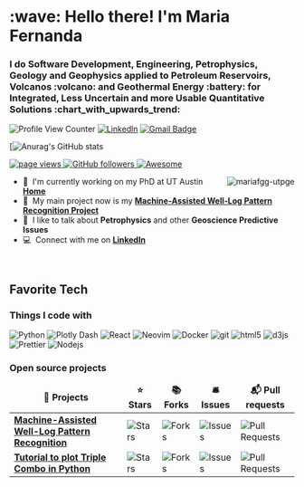 

<h1 align="left" id="mariafgg-utpge-title">:wave: Hello there! I'm Maria Fernanda</h1>
<h3 align="left">I do Software Development, Engineering, Petrophysics, Geology and Geophysics applied to Petroleum Reservoirs, Volcanos :volcano: and Geothermal Energy :battery: for Integrated, Less Uncertain and more Usable Quantitative Solutions :chart_with_upwards_trend:</h3>


![Profile View Counter](https://komarev.com/ghpvc/?username=mariafgg-utpge)
[![Linkedln](https://img.shields.io/badge/LinkedIn-0077B5?style=flat-square&logo=linkedin&logoColor=white)](https://www.linkedin.com/in/maria-fernanda-g-5a2753224/)
[![Gmail Badge](https://img.shields.io/badge/-Gmail-c14438?style=flat-square&logo=Gmail&logoColor=white&link=mailto:mariafgg@utexas.edu)](mailto:mariafgg@utexas.edu)


[![Anurag's GitHub stats](https://github-readme-stats.vercel.app/api?username=mariafgg-utpge&show_icons=true&theme=radical)


<p align="left">
  <a href="https://github.com/mariafgg-utpge/mariafgg-utpge">
    <img src="https://komarev.com/ghpvc/?username=mariafgg-utpge" alt="page views" />
  </a>

  <a href="https://github.com/mariafgg-utpge?tab=followers">
    <img alt="GitHub followers" src="https://img.shields.io/github/followers/mariafgg-utpge?style=flat&logo=github">
  </a>
  <a href="https://github.com/abhisheknaiidu/awesome-github-profile-readme">
    <img alt="Awesome" src="https://awesome.re/mentioned-badge.svg">
  </a>
</p>

<a href="#mariafgg-utpge-title">
  <img src="https://raw.githubusercontent.com/mariafgg-utpge/github-stats-transparent/output/generated/overview.svg" alt="mariafgg-utpge" align="right" />
</a>

- :office: &nbsp;I'm currently working on my PhD at UT Austin **[Home]**
- :seedling: &nbsp;My main project now is my **[Machine-Assisted Well-Log Pattern Recognition Project]**
- :speech_balloon: &nbsp;I like to talk about **Petrophysics** and other **Geoscience Predictive Issues**
- :computer: &nbsp;Connect with me on **[LinkedIn]**

<br>

<h2 align="left" id="mariafgg-utpge-tech">Favorite Tech</h2>

<h3>Things I code with</h3>
<p>
  <img alt="Python" src="https://img.shields.io/badge/python-3670A0?style=flat-square&logo=python&logoColor=white" />
  <img alt="Plotly Dash" src="https://img.shields.io/badge/plotly-3F4F75.svg?style=flat-square&logo=plotly&logoColor=white" />
  <img alt="React" src="https://img.shields.io/badge/-React-45b8d8?style=flat-square&logo=react&logoColor=white" />
  <img alt="Neovim" src="https://img.shields.io/badge/NeoVim-%2357A143.svg?&style=flat-square&logo=neovim&logoColor=white]" /> 
  <img alt="Docker" src="https://img.shields.io/badge/-Docker-46a2f1?style=flat-square&logo=docker&logoColor=white" />
<!--  <img alt="github actions" src="https://img.shields.io/badge/-Github_Actions-2088FF?style=flat-square&logo=github-actions&logoColor=white" /> -->
<!--  <img alt="TypeScript" src="https://img.shields.io/badge/-TypeScript-007ACC?style=flat-square&logo=typescript&logoColor=white" /> -->
<!--  <img alt="Insomnia" src="https://img.shields.io/badge/-Insomnia-5849BE?style=flat-square&logo=insomnia&logoColor=white" /> -->
<!--  <img alt="Apollo" src="https://img.shields.io/badge/-Apollo%20GraphQL-311C87?style=flat-square&logo=apollo-graphql&logoColor=white" /> -->
<!--  <img alt="Heroku" src="https://img.shields.io/badge/-Heroku-430098?style=flat-square&logo=heroku&logoColor=white" /> -->
<!--  <img alt="ReactiveX" src="https://img.shields.io/badge/-RxJs-B7178C?style=flat-square&logo=reactivex&logoColor=white" /> -->
<!--  <img alt="GraphQL" src="https://img.shields.io/badge/-GraphQL-E10098?style=flat-square&logo=graphql&logoColor=white" /> -->
<!--  <img alt="Sass" src="https://img.shields.io/badge/-Sass-CC6699?style=flat-square&logo=sass&logoColor=white" /> -->
<!--  <img alt="Styled Components" src="https://img.shields.io/badge/-Styled_Components-db7092?style=flat-square&logo=styled-components&logoColor=white" /> -->
  <img alt="git" src="https://img.shields.io/badge/-Git-F05032?style=flat-square&logo=git&logoColor=white" />
<!--  <img alt="NestJs" src="https://img.shields.io/badge/-NestJs-ea2845?style=flat-square&logo=nestjs&logoColor=white" /> -->
<!--  <img alt="npm" src="https://img.shields.io/badge/-NPM-CB3837?style=flat-square&logo=npm&logoColor=white" /> -->
  <img alt="html5" src="https://img.shields.io/badge/-HTML5-E34F26?style=flat-square&logo=html5&logoColor=white" />
<!--  <img alt="Rollup" src="https://img.shields.io/badge/-Rollup-EC4A3F?style=flat-square&logo=rollup.js&logoColor=white" /> -->
  <img alt="d3js" src="https://img.shields.io/badge/-D3.js-F9A03C?style=flat-square&logo=d3.js&logoColor=white" />
  <img alt="Prettier" src="https://img.shields.io/badge/-Prettier-F7B93E?style=flat-square&logo=prettier&logoColor=white" />
  <img alt="Nodejs" src="https://img.shields.io/badge/-Nodejs-43853d?style=flat-square&logo=Node.js&logoColor=white" />

</p>
<h3>Open source projects</h3>
<table>
  <thead align="center">
    <tr border: none;>
      <td><b>🎁 Projects</b></td>
      <td><b>⭐ Stars</b></td>
      <td><b>📚 Forks</b></td>
      <td><b>🛎 Issues</b></td>
      <td><b>📬 Pull requests</b></td>
    </tr>
  </thead>
  <tbody>
    <tr>
      <td><a href="https://github.com/mariafgg-utpge/Machine-Assisted-Well-Log-Pattern"><b>Machine-Assisted Well-Log Pattern Recognition</b></a></td>
      <td><img alt="Stars" src="https://img.shields.io/github/stars/mariafgg-utpge/Machine-Assisted-Well-Log-Pattern?style=flat-square&labelColor=343b41"/></td>
      <td><img alt="Forks" src="https://img.shields.io/github/forks/mariafgg-utpge/Machine-Assisted-Well-Log-Pattern?style=flat-square&labelColor=343b41"/></td>
      <td><img alt="Issues" src="https://img.shields.io/github/issues/mariafgg-utpge/Machine-Assisted-Well-Log-Pattern?style=flat-square&labelColor=343b41"/></td>
      <td><img alt="Pull Requests" src="https://img.shields.io/github/issues-pr/mariafgg-utpge/Machine-Assisted-Well-Log-Pattern?style=flat-square&labelColor=343b41"/></td>
    </tr>
    <tr>
      <td><a href="https://github.com/mariafgg-utpge/Tutorials_Formation_Evaluation"><b>Tutorial to plot Triple Combo in Python</b></a></td>
      <td><img alt="Stars" src="https://img.shields.io/github/stars/mariafgg-utpge/Tutorials_Formation_Evaluation?style=flat-square&labelColor=343b41"/></td>
      <td><img alt="Forks" src="https://img.shields.io/github/forks/mariafgg-utpge/Tutorials_Formation_Evaluation?style=flat-square&labelColor=343b41"/></td>
      <td><img alt="Issues" src="https://img.shields.io/github/issues/mariafgg-utpge/Tutorials_Formation_Evaluation?style=flat-square&labelColor=343b41"/></td>
      <td><img alt="Pull Requests" src="https://img.shields.io/github/issues-pr/mariafgg-utpge/Tutorials_Formation_Evaluation?style=flat-square&labelColor=343b41"/></td>
    </tr> 
  </tbody>
</table>
<!-- links -->

[Home]: https://github.com/mariafgg-utpge " Github Home"
[Machine-Assisted Well-Log Pattern Recognition Project]: https://github.com/mariafgg-utpge/Machine-Assisted-Well-Log-Pattern "Machine-Assisted Well-Log Pattern Recognition"
[linkedin]: https://www.linkedin.com/in/maria-fernanda-g-5a2753224 "Maria's LinkedIn"
